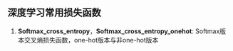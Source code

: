 深度学习常用损失函数
------------------

  1. **Softmax_cross_entropy**，**Softmax_cross_entropy_onehot**: Softmax版本交叉熵损失函数，one-hot版本与非one-hot版本
